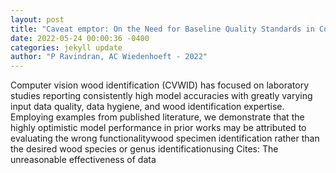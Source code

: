 ```yaml
--- 
layout: post 
title: "Caveat emptor: On the Need for Baseline Quality Standards in Computer Vision Wood Identification. Forests 2022, 13, 632" 
date: 2022-05-24 00:00:36 -0400 
categories: jekyll update 
author: "P Ravindran, AC Wiedenhoeft - 2022" 
--- 
```

Computer vision wood identification (CVWID) has focused on laboratory studies reporting consistently high model accuracies with greatly varying input data quality, data hygiene, and wood identification expertise. Employing examples from published literature, we demonstrate that the highly optimistic model performance in prior works may be attributed to evaluating the wrong functionalitywood specimen identification rather than the desired wood species or genus identificationusing Cites: The unreasonable effectiveness of data